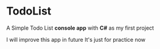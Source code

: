 # TodoList

<p>A Simple Todo List <b>console app</b> with <b>C#</b> as my first project</p>
<p>I will improve this app in future It's just for practice now</p>

